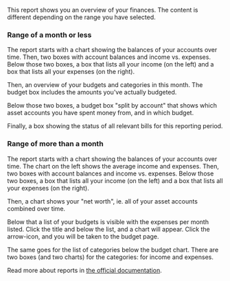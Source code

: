 This report shows you an overview of your finances. The content is different depending on the range you have selected.

### Range of a month or less

The report starts with a chart showing the balances of your accounts over time. Then, two boxes with account balances and income vs. expenses. Below those two boxes, a box that lists all your income (on the left) and a box that lists all your expenses (on the right).

Then, an overview of your budgets and categories in this month. The budget box includes the amounts you've actually budgeted.

Below those two boxes, a budget box "split by account" that shows which asset accounts you have spent money from, and in which budget.

Finally, a box showing the status of all relevant bills for this reporting period.

### Range of more than a month

The report starts with a chart showing the balances of your accounts over time. The chart on the left shows the average income and expenses. Then, two boxes with account balances and income vs. expenses. Below those two boxes, a box that lists all your income (on the left) and a box that lists all your expenses (on the right).

Then, a chart shows your "net worth", ie. all of your asset accounts combined over time.

Below that a list of your budgets is visible with the expenses per month listed. Click the title and below the list, and a chart will appear. Click the arrow-icon, and you will be taken to the budget page.

The same goes for the list of categories below the budget chart. There are two boxes (and two charts) for the categories: for income and expenses.

Read more about reports in [the official documentation](https://docs.firefly-iii.org/advanced-concepts/reports).